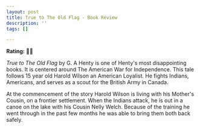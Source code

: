 ```yaml
---
layout: post
title: True to The Old Flag - Book Review
description: ''
tags: []

---
```

**Rating:** 🌟🌟

_True to The Old Flag_ by G. A Henty is one of Henty's most disappointing books.  It is centered around The American War for Independence. This tale follows 15 year old Harold Wilson an American Loyalist. He fights Indians, Americans, and serves as a scout for the British Army in Canada.

At the commencement of the story Harold Wilson is living with his Mother's Cousin, on a frontier settlement. When the Indians attack, he is out in a canoe on the lake with his Cousin Nelly Welch. Because of the training he went through in the past few months he was able to bring them both back safely.
